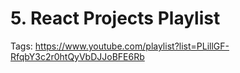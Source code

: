 # 5. React Projects Playlist

Tags: https://www.youtube.com/playlist?list=PLillGF-RfqbY3c2r0htQyVbDJJoBFE6Rb